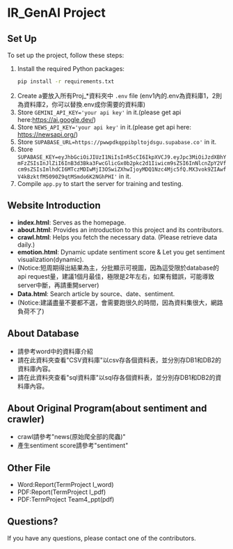 # IR_GenAI Project

## Set Up
To set up the project, follow these steps:
1. Install the required Python packages:
    ```sh
    pip install -r requirements.txt
    ```
2. Create a要放入所有Proj_*資料夾中 `.env` file (env1內的.env為資料庫1，2則為資料庫2，你可以替換.env成你需要的資料庫)
3. Store `GEMINI_API_KEY='your api key'` in it.(please get api here:https://ai.google.dev/)
4. Store `NEWS_API_KEY='your api key'` in it.(please get api here: https://newsapi.org/)
5. Store `SUPABASE_URL=https://pwwpdkqppibpltojdsgu.supabase.co'` in it.
6. Store `SUPABASE_KEY=eyJhbGciOiJIUzI1NiIsInR5cCI6IkpXVCJ9.eyJpc3MiOiJzdXBhYmFzZSIsInJlZiI6InB3d3Bka3FwcGlicGx0b2pkc2d1Iiwicm9sZSI6InNlcnZpY2Vfcm9sZSIsImlhdCI6MTczMDIwMjI3OSwiZXhwIjoyMDQ1Nzc4Mjc5fQ.MX3vok9ZIAwfV4kBzktfM5090Z9qtMSmdo6K2NGhPHI'` in it.
7. Compile `app.py` to start the server for training and testing.

## Website Introduction
- **index.html**: Serves as the homepage.
- **about.html**: Provides an introduction to this project and its contributors.
- **crawl.html**: Helps you fetch the necessary data. (Please retrieve data daily.)
- **emotion.html**: Dynamic update sentiment score & Let you get sentiment visualization(dynamic).
- (Notice:短周期得出結果為主，分批顯示可視圖，因為這受限於database的api request量，建議1個月最佳，極限是2年左右，如果有錯誤，可能導致server中斷，再請重開server)
- **Data.html**: Search article by source、date、sentiment.
- (Notice:建議盡量不要都不選，會需要跑很久的時間，因為資料集很大，網路負荷不了)

## About Database
- 請參考word中的資料庫介紹
- 請在此資料夾查看"CSV資料庫"以csv存各個資料表，並分別存DB1和DB2的資料庫內容。
- 請在此資料夾查看"sql資料庫"以sql存各個資料表，並分別存DB1和DB2的資料庫內容。

## About Original Program(about sentiment and crawler)
- crawl請參考"news(原始爬全部的爬蟲)"
- 產生sentiment score請參考"sentiment"

## Other File
- Word:Report(TermProject I_word)
- PDF:Report(TermProject I_pdf)
- PDF:TermProject Team4_ppt(pdf)

## Questions?
If you have any questions, please contact one of the contributors.
